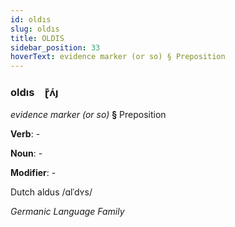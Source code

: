 ```yaml
---
id: oldıs
slug: oldıs
title: OLDIS
sidebar_position: 33
hoverText: evidence marker (or so) § Preposition
---
```


### oldıs&emsp;<span kind="abugida">ɽ͊ʌ́ȷ</span>

*evidence marker (or so)* **§** Preposition

**Verb**: -

**Noun**: -

**Modifier**: -

Dutch aldus /ɑlˈdʏs/

*Germanic Language Family*